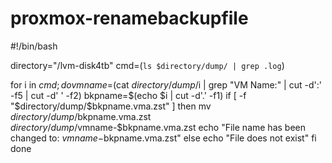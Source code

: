# proxmox-renamebackupfile

#!/bin/bash

directory="/lvm-disk4tb"
cmd=(`ls $directory/dump/ | grep .log`)

for i in $cmd; do
     vmname=$(cat $directory/dump/$i | grep "VM Name:" | cut -d':' -f5 | cut -d' ' -f2)
     bkpname=$(echo $i | cut -d'.' -f1)
     if [ -f "$directory/dump/$bkpname.vma.zst" ]
     then
          mv $directory/dump/$bkpname.vma.zst $directory/dump/$vmname-$bkpname.vma.zst
          echo "File name has been changed to: $vmname-$bkpname.vma.zst"
     else
          echo "File does not exist"
     fi
done
